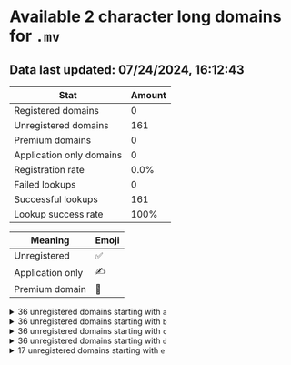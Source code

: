 # Available 2 character long domains for `.mv`

## Data last updated: 07/24/2024, 16:12:43

|Stat|Amount|
|--|--|
|Registered domains|0|
|Unregistered domains|161|
|Premium domains|0|
|Application only domains|0|
|Registration rate|0.0%|
|Failed lookups|0|
|Successful lookups|161|
|Lookup success rate|100%|


|Meaning|Emoji|
|--|--|
|Unregistered|:white_check_mark:|
|Application only|:writing_hand:|
|Premium domain|:gem:|

<details>
<summary>36 unregistered domains starting with <bold><code>a</code></bold></summary>

|Type|Domain|
|--|--|
|:white_check_mark:|`a0.mv`|
|:white_check_mark:|`a1.mv`|
|:white_check_mark:|`a2.mv`|
|:white_check_mark:|`a3.mv`|
|:white_check_mark:|`a4.mv`|
|:white_check_mark:|`a5.mv`|
|:white_check_mark:|`a6.mv`|
|:white_check_mark:|`a7.mv`|
|:white_check_mark:|`a8.mv`|
|:white_check_mark:|`a9.mv`|
|:white_check_mark:|`aa.mv`|
|:white_check_mark:|`ab.mv`|
|:white_check_mark:|`ac.mv`|
|:white_check_mark:|`ad.mv`|
|:white_check_mark:|`ae.mv`|
|:white_check_mark:|`af.mv`|
|:white_check_mark:|`ag.mv`|
|:white_check_mark:|`ah.mv`|
|:white_check_mark:|`ai.mv`|
|:white_check_mark:|`aj.mv`|
|:white_check_mark:|`ak.mv`|
|:white_check_mark:|`al.mv`|
|:white_check_mark:|`am.mv`|
|:white_check_mark:|`an.mv`|
|:white_check_mark:|`ao.mv`|
|:white_check_mark:|`ap.mv`|
|:white_check_mark:|`aq.mv`|
|:white_check_mark:|`ar.mv`|
|:white_check_mark:|`as.mv`|
|:white_check_mark:|`at.mv`|
|:white_check_mark:|`au.mv`|
|:white_check_mark:|`av.mv`|
|:white_check_mark:|`aw.mv`|
|:white_check_mark:|`ax.mv`|
|:white_check_mark:|`ay.mv`|
|:white_check_mark:|`az.mv`|
</details>
<details>
<summary>36 unregistered domains starting with <bold><code>b</code></bold></summary>

|Type|Domain|
|--|--|
|:white_check_mark:|`b0.mv`|
|:white_check_mark:|`b1.mv`|
|:white_check_mark:|`b2.mv`|
|:white_check_mark:|`b3.mv`|
|:white_check_mark:|`b4.mv`|
|:white_check_mark:|`b5.mv`|
|:white_check_mark:|`b6.mv`|
|:white_check_mark:|`b7.mv`|
|:white_check_mark:|`b8.mv`|
|:white_check_mark:|`b9.mv`|
|:white_check_mark:|`ba.mv`|
|:white_check_mark:|`bb.mv`|
|:white_check_mark:|`bc.mv`|
|:white_check_mark:|`bd.mv`|
|:white_check_mark:|`be.mv`|
|:white_check_mark:|`bf.mv`|
|:white_check_mark:|`bg.mv`|
|:white_check_mark:|`bh.mv`|
|:white_check_mark:|`bi.mv`|
|:white_check_mark:|`bj.mv`|
|:white_check_mark:|`bk.mv`|
|:white_check_mark:|`bl.mv`|
|:white_check_mark:|`bm.mv`|
|:white_check_mark:|`bn.mv`|
|:white_check_mark:|`bo.mv`|
|:white_check_mark:|`bp.mv`|
|:white_check_mark:|`bq.mv`|
|:white_check_mark:|`br.mv`|
|:white_check_mark:|`bs.mv`|
|:white_check_mark:|`bt.mv`|
|:white_check_mark:|`bu.mv`|
|:white_check_mark:|`bv.mv`|
|:white_check_mark:|`bw.mv`|
|:white_check_mark:|`bx.mv`|
|:white_check_mark:|`by.mv`|
|:white_check_mark:|`bz.mv`|
</details>
<details>
<summary>36 unregistered domains starting with <bold><code>c</code></bold></summary>

|Type|Domain|
|--|--|
|:white_check_mark:|`c0.mv`|
|:white_check_mark:|`c1.mv`|
|:white_check_mark:|`c2.mv`|
|:white_check_mark:|`c3.mv`|
|:white_check_mark:|`c4.mv`|
|:white_check_mark:|`c5.mv`|
|:white_check_mark:|`c6.mv`|
|:white_check_mark:|`c7.mv`|
|:white_check_mark:|`c8.mv`|
|:white_check_mark:|`c9.mv`|
|:white_check_mark:|`ca.mv`|
|:white_check_mark:|`cb.mv`|
|:white_check_mark:|`cc.mv`|
|:white_check_mark:|`cd.mv`|
|:white_check_mark:|`ce.mv`|
|:white_check_mark:|`cf.mv`|
|:white_check_mark:|`cg.mv`|
|:white_check_mark:|`ch.mv`|
|:white_check_mark:|`ci.mv`|
|:white_check_mark:|`cj.mv`|
|:white_check_mark:|`ck.mv`|
|:white_check_mark:|`cl.mv`|
|:white_check_mark:|`cm.mv`|
|:white_check_mark:|`cn.mv`|
|:white_check_mark:|`co.mv`|
|:white_check_mark:|`cp.mv`|
|:white_check_mark:|`cq.mv`|
|:white_check_mark:|`cr.mv`|
|:white_check_mark:|`cs.mv`|
|:white_check_mark:|`ct.mv`|
|:white_check_mark:|`cu.mv`|
|:white_check_mark:|`cv.mv`|
|:white_check_mark:|`cw.mv`|
|:white_check_mark:|`cx.mv`|
|:white_check_mark:|`cy.mv`|
|:white_check_mark:|`cz.mv`|
</details>
<details>
<summary>36 unregistered domains starting with <bold><code>d</code></bold></summary>

|Type|Domain|
|--|--|
|:white_check_mark:|`d0.mv`|
|:white_check_mark:|`d1.mv`|
|:white_check_mark:|`d2.mv`|
|:white_check_mark:|`d3.mv`|
|:white_check_mark:|`d4.mv`|
|:white_check_mark:|`d5.mv`|
|:white_check_mark:|`d6.mv`|
|:white_check_mark:|`d7.mv`|
|:white_check_mark:|`d8.mv`|
|:white_check_mark:|`d9.mv`|
|:white_check_mark:|`da.mv`|
|:white_check_mark:|`db.mv`|
|:white_check_mark:|`dc.mv`|
|:white_check_mark:|`dd.mv`|
|:white_check_mark:|`de.mv`|
|:white_check_mark:|`df.mv`|
|:white_check_mark:|`dg.mv`|
|:white_check_mark:|`dh.mv`|
|:white_check_mark:|`di.mv`|
|:white_check_mark:|`dj.mv`|
|:white_check_mark:|`dk.mv`|
|:white_check_mark:|`dl.mv`|
|:white_check_mark:|`dm.mv`|
|:white_check_mark:|`dn.mv`|
|:white_check_mark:|`do.mv`|
|:white_check_mark:|`dp.mv`|
|:white_check_mark:|`dq.mv`|
|:white_check_mark:|`dr.mv`|
|:white_check_mark:|`ds.mv`|
|:white_check_mark:|`dt.mv`|
|:white_check_mark:|`du.mv`|
|:white_check_mark:|`dv.mv`|
|:white_check_mark:|`dw.mv`|
|:white_check_mark:|`dx.mv`|
|:white_check_mark:|`dy.mv`|
|:white_check_mark:|`dz.mv`|
</details>
<details>
<summary>17 unregistered domains starting with <bold><code>e</code></bold></summary>

|Type|Domain|
|--|--|
|:white_check_mark:|`ea.mv`|
|:white_check_mark:|`eb.mv`|
|:white_check_mark:|`ec.mv`|
|:white_check_mark:|`ed.mv`|
|:white_check_mark:|`ee.mv`|
|:white_check_mark:|`ef.mv`|
|:white_check_mark:|`eg.mv`|
|:white_check_mark:|`eh.mv`|
|:white_check_mark:|`ei.mv`|
|:white_check_mark:|`ej.mv`|
|:white_check_mark:|`ek.mv`|
|:white_check_mark:|`el.mv`|
|:white_check_mark:|`em.mv`|
|:white_check_mark:|`en.mv`|
|:white_check_mark:|`eo.mv`|
|:white_check_mark:|`ep.mv`|
|:white_check_mark:|`eq.mv`|
</details>